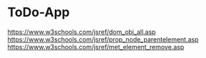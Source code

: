 # ToDo-App
https://www.w3schools.com/jsref/dom_obj_all.asp
https://www.w3schools.com/jsref/prop_node_parentelement.asp
https://www.w3schools.com/jsref/met_element_remove.asp
